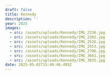 ```yaml
---
draft: false
title: Kennedy
description: ''
year: 2025
images:
  - src: /assets/uploads/Kennedy/IMG_2336.jpg
  - src: /assets/uploads/Kennedy/IMG_2382.jpg
  - src: /assets/uploads/Kennedy/IMG_2526.jpg
  - src: /assets/uploads/Kennedy/IMG_2553.jpg
  - src: /assets/uploads/Kennedy/IMG_2706.jpg
  - src: /assets/uploads/Kennedy/IMG_3661.jpg
  - src: /assets/uploads/Kennedy/IMG_3835.jpg
date: 2025-05-01T15:46:46.495Z
---
```


